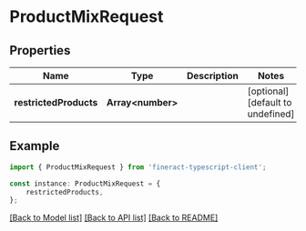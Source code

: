 # ProductMixRequest


## Properties

Name | Type | Description | Notes
------------ | ------------- | ------------- | -------------
**restrictedProducts** | **Array&lt;number&gt;** |  | [optional] [default to undefined]

## Example

```typescript
import { ProductMixRequest } from 'fineract-typescript-client';

const instance: ProductMixRequest = {
    restrictedProducts,
};
```

[[Back to Model list]](../README.md#documentation-for-models) [[Back to API list]](../README.md#documentation-for-api-endpoints) [[Back to README]](../README.md)
